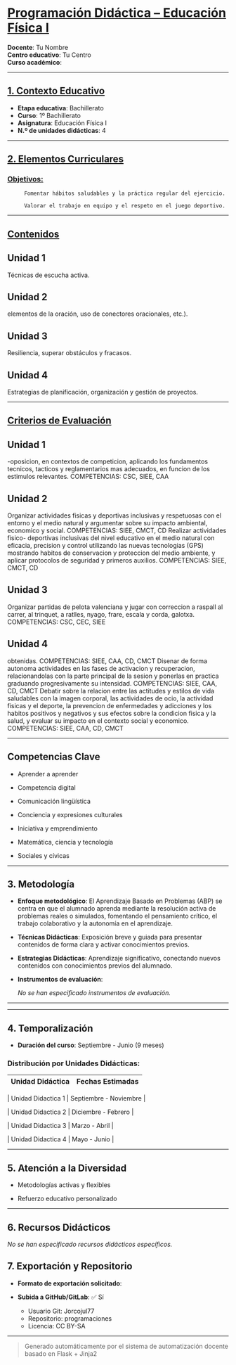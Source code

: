 # <u>Programación Didáctica – Educación Física I</u>

**Docente**: Tu Nombre  
**Centro educativo**: Tu Centro  
**Curso académico**:   

---

## <u>1. Contexto Educativo</u>

- **Etapa educativa**: Bachillerato
- **Curso**: 1º Bachillerato
- **Asignatura**: Educación Física I
- **N.º de unidades didácticas**: 4

---
## <u>2. Elementos Curriculares</u>

### <u>Objetivos:</u>


  <ul>
    
      Fomentar hábitos saludables y la práctica regular del ejercicio.
    
      Valorar el trabajo en equipo y el respeto en el juego deportivo.
    
  </ul>


---

## <u>Contenidos</u>

## Unidad 1
Técnicas de escucha activa.

## Unidad 2
elementos de la oración, uso de conectores oracionales, etc.).

## Unidad 3
Resiliencia, superar obstáculos y fracasos.

## Unidad 4
Estrategias de planificación, organización y gestión de proyectos.


---

## <u>Criterios de Evaluación</u>

## Unidad 1
-oposicion, en contextos de competicion, aplicando los fundamentos tecnicos, tacticos y reglamentarios
mas adecuados, en funcion de los estimulos relevantes.
COMPETENCIAS: CSC, SIEE, CAA

## Unidad 2
Organizar actividades fisicas y deportivas inclusivas y respetuosas con el entorno y el medio natural y
argumentar sobre su impacto ambiental, economico y social.
COMPETENCIAS: SIEE, CMCT, CD Realizar actividades fisico- deportivas inclusivas del nivel educativo en el medio natural con eficacia, precision y control utilizando las nuevas tecnologias (GPS) mostrando habitos de conservacion y proteccion del medio ambiente, y aplicar protocolos de seguridad y primeros auxilios.
COMPETENCIAS: SIEE, CMCT, CD

## Unidad 3
Organizar partidas de pelota valenciana y jugar con correccion a raspall al carrer, al trinquet, a ratlles,
nyago, frare, escala y corda, galotxa.
COMPETENCIAS: CSC, CEC, SIEE

## Unidad 4
obtenidas.
COMPETENCIAS: SIEE, CAA, CD, CMCT Disenar de forma autonoma actividades en las fases de activacion y recuperacion, relacionandolas con la parte principal de la sesion y ponerlas en practica graduando progresivamente su intensidad.
COMPETENCIAS: SIEE, CAA, CD, CMCT Debatir sobre la relacion entre las actitudes y estilos de vida saludables con la imagen corporal, las actividades de ocio, la actividad fisicas y el deporte, la prevencion de enfermedades y adicciones y los habitos positivos y negativos y sus efectos sobre la condicion fisica y la salud, y evaluar su impacto en el contexto social y economico.
COMPETENCIAS: SIEE, CAA, CD, CMCT


---

## Competencias Clave


- Aprender a aprender

- Competencia digital

- Comunicación lingüística

- Conciencia y expresiones culturales

- Iniciativa y emprendimiento

- Matemática, ciencia y tecnología

- Sociales y cívicas



---

## 3. Metodología

- **Enfoque metodológico**: El Aprendizaje Basado en Problemas (ABP) se centra en que el alumnado aprenda mediante la resolución activa de problemas reales o simulados, fomentando el pensamiento crítico, el trabajo colaborativo y la autonomía en el aprendizaje.
- **Técnicas Didácticas**: Exposición breve y guiada para presentar contenidos de forma clara y activar conocimientos previos.
- **Estrategias Didácticas**: Aprendizaje significativo, conectando nuevos contenidos con conocimientos previos del alumnado.
- **Instrumentos de evaluación**:

  _No se han especificado instrumentos de evaluación._


---
---

## 4. Temporalización

- **Duración del curso**: Septiembre - Junio (9 meses)

### **Distribución por Unidades Didácticas:**


| Unidad Didáctica | Fechas Estimadas |
|------------------|------------------|


| Unidad Didactica 1 | Septiembre - Noviembre |

| Unidad Didactica 2 | Diciembre - Febrero |

| Unidad Didactica 3 | Marzo - Abril |

| Unidad Didactica 4 | Mayo - Junio |



---

## 5. Atención a la Diversidad



* Metodologías activas y flexibles

* Refuerzo educativo personalizado


---

## 6. Recursos Didácticos


_No se han especificado recursos didácticos específicos._

## 7. Exportación y Repositorio

- **Formato de exportación solicitado**: 
- **Subida a GitHub/GitLab**: ✅ Sí

  - Usuario Git: Jorcojul77
  - Repositorio: programaciones
  - Licencia: CC BY-SA


---

> Generado automáticamente por el sistema de automatización docente basado en Flask + Jinja2